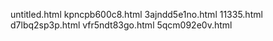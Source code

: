 untitled.html
kpncpb600c8.html
3ajndd5e1no.html
11335.html
d7lbq2sp3p.html
vfr5ndt83go.html
5qcm092e0v.html
